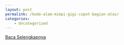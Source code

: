```yaml
---
layout: post
permalink: /kode-alam-mimpi-gigi-copot-bagian-atas/
categories:
    - Uncategorized
---
```


[Baca Selengkapnya](/03)